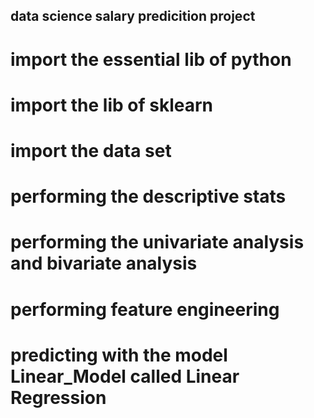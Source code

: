 ## data science salary predicition project
# import the essential lib of python 
# import the lib of sklearn
# import the data set 
# performing the descriptive stats 
# performing the univariate analysis and bivariate analysis 
# performing feature engineering 
# predicting with the model Linear_Model called Linear Regression   


